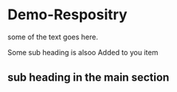 # Demo-Respositry

some of the text goes here.

Some sub heading is alsoo Added to you item


## sub heading in the main section